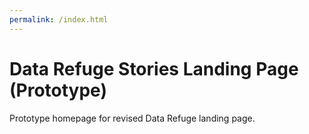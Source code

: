 ```yaml
---
permalink: /index.html
---
```


# Data Refuge Stories Landing Page (Prototype)

Prototype homepage for revised Data Refuge landing page.
